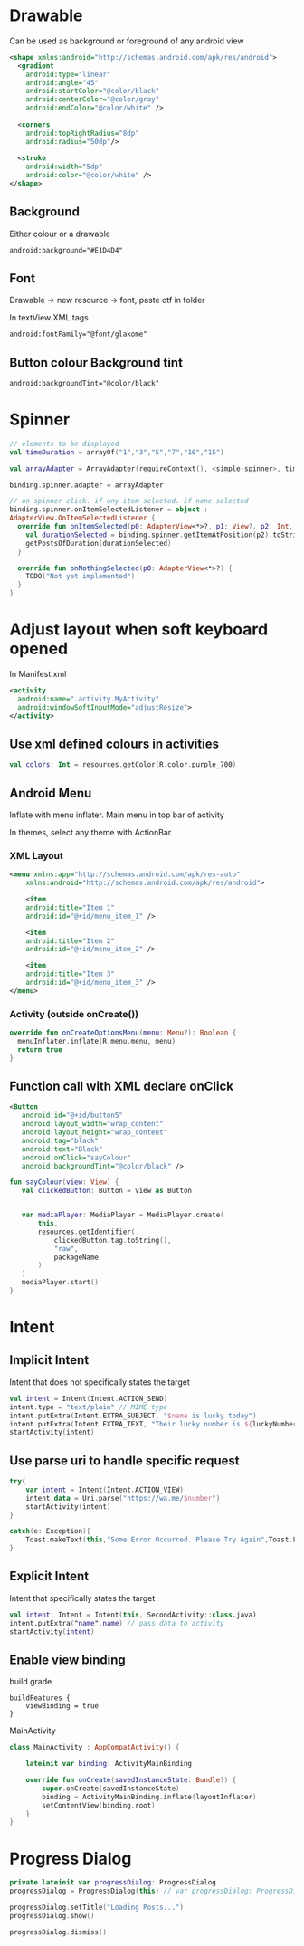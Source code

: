 # Drawable
Can be used as background or foreground of any android view
```xml
<shape xmlns:android="http://schemas.android.com/apk/res/android">
  <gradient
    android:type="linear"
    android:angle="45"
    android:startColor="@color/black"
    android:centerColor="@color/gray"
    android:endColor="@color/white" />
  
  <corners
    android:topRightRadius="8dp"
    android:radius="50dp"/>
  
  <stroke
    android:width="5dp"
    android:color="@color/white" />
</shape>
```

## Background
Either colour or a drawable
```xml
android:background="#E1D4D4"
```
## Font
Drawable -> new resource -> font, paste otf in folder

In textView XML tags
```xml
android:fontFamily="@font/glakome"
```
## Button colour Background tint
```xml
android:backgroundTint="@color/black"
```
# Spinner
```kotlin
// elements to be displayed
val timeDuration = arrayOf("1","3","5","7","10","15")

val arrayAdapter = ArrayAdapter(requireContext(), <simple-spinner>, timeDuration)

binding.spinner.adapter = arrayAdapter

// on spinner click. if any item selected. if none selected
binding.spinner.onItemSelectedListener = object :
AdapterView.OnItemSelectedListener {
  override fun onItemSelected(p0: AdapterView<*>?, p1: View?, p2: Int, p3: Long) {
    val durationSelected = binding.spinner.getItemAtPosition(p2).toString()
    getPostsOfDuration(durationSelected)
  }

  override fun onNothingSelected(p0: AdapterView<*>?) {
    TODO("Not yet implemented")
  }
}
```
# Adjust layout when soft keyboard opened
In Manifest.xml
```xml
<activity 
  android:name=".activity.MyActivity"
  android:windowSoftInputMode="adjustResize">
</activity>
```

## Use xml defined colours in activities
```kotlin
val colors: Int = resources.getColor(R.color.purple_700)
```

## Android Menu
Inflate with menu inflater. Main menu in top bar of activity

In themes, select any theme with ActionBar

### XML Layout
```xml
<menu xmlns:app="http://schemas.android.com/apk/res-auto"
	xmlns:android="http://schemas.android.com/apk/res/android">

	<item
    android:title="Item 1"
    android:id="@+id/menu_item_1" />

	<item
    android:title="Item 2"
    android:id="@+id/menu_item_2" />

	<item
    android:title="Item 3"
    android:id="@+id/menu_item_3" />
</menu>
```

### Activity (outside onCreate())
```kotlin
override fun onCreateOptionsMenu(menu: Menu?): Boolean {
  menuInflater.inflate(R.menu.menu, menu)
  return true
}
```

## Function call with XML declare onClick
```xml
<Button
   android:id="@+id/button5"
   android:layout_width="wrap_content"
   android:layout_height="wrap_content"
   android:tag="black"
   android:text="Black"
   android:onClick="sayColour"
   android:backgroundTint="@color/black" />
```

```kotlin
fun sayColour(view: View) {
   val clickedButton: Button = view as Button


   var mediaPlayer: MediaPlayer = MediaPlayer.create(
       this,
       resources.getIdentifier(
           clickedButton.tag.toString(),
           "raw",
           packageName
       )
   )
   mediaPlayer.start()
}
```


# Intent
## Implicit Intent
Intent that does not specifically states the target
```kotlin
val intent = Intent(Intent.ACTION_SEND)
intent.type = "text/plain" // MIME type
intent.putExtra(Intent.EXTRA_SUBJECT, "$name is lucky today")
intent.putExtra(Intent.EXTRA_TEXT, "Their lucky number is ${luckyNumber.toString()}") // main body
startActivity(intent)	
```
## Use parse uri to handle specific request
```kotlin
try{
	var intent = Intent(Intent.ACTION_VIEW)
	intent.data = Uri.parse("https://wa.me/$number")
	startActivity(intent)
}

catch(e: Exception){
	Toast.makeText(this,"Some Error Occurred. Please Try Again",Toast.LENGTH_LONG).show()
}
```

## Explicit Intent
Intent that specifically states the target
```kotlin
val intent: Intent = Intent(this, SecondActivity::class.java)
intent.putExtra("name",name) // pass data to activity
startActivity(intent)
```
## Enable view binding
build.grade
```
buildFeatures {
    viewBinding = true
}
```
MainActivity
```Kotlin
class MainActivity : AppCompatActivity() {

    lateinit var binding: ActivityMainBinding

    override fun onCreate(savedInstanceState: Bundle?) {
        super.onCreate(savedInstanceState)
        binding = ActivityMainBinding.inflate(layoutInflater)
        setContentView(binding.root)
    }
}
```

# Progress Dialog
```kotlin
private lateinit var progressDialog: ProgressDialog 
progressDialog = ProgressDialog(this) // var progressDialog: ProgressDialog = ProgressDialog(this)

progressDialog.setTitle("Loading Posts...")
progressDialog.show()

progressDialog.dismiss()
```


